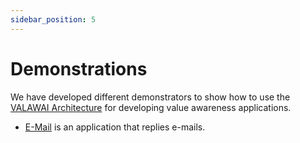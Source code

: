 ```yaml
---
sidebar_position: 5
---
```


# Demonstrations

We have developed different demonstrators to show how to use the 
[VALAWAI Architecture](/docs/architecture/value_awareness_architecture) for developing 
value awareness applications.

 * [E-Mail](/demonstrations/email) is an application that replies e-mails.
